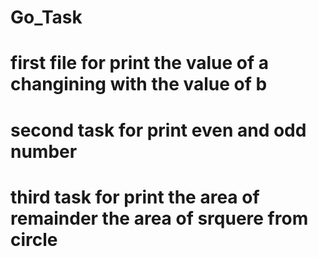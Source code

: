 # Go_Task
# first file for print the value of a changining with the value of b
# second task for print even and odd number
# third task for print the area of remainder the area of srquere from circle
